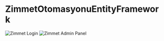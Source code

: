# ZimmetOtomasyonuEntityFramework
![Zimmet Login](https://i.imgyukle.com/2019/03/02/trobQ.png)
![Zimmet Admin Panel](https://i.imgyukle.com/2019/03/02/trRQt.png)
